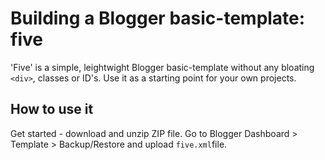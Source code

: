 # Building a Blogger basic-template: five

'Five' is a simple, leightwight Blogger basic-template without any bloating `<div>`, classes or ID's. Use it as a starting point for your own projects.

## How to use it

Get started - download and unzip ZIP file. Go to Blogger Dashboard > Template > Backup/Restore and upload `five.xml`file.

